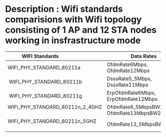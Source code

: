 # Description : Wifi standards comparisions with Wifi topology consisting of 1 AP and 12 STA nodes working in insfrastructure mode

  WIFI Standards                        | Data Rates
  ------------------------------------- | -------------------------------------
  WIFI_PHY_STANDARD_80211a              | OfdmRate6Mbps, OfdmRate12Mbps
  WIFI_PHY_STANDARD_80211b              | DsssRate5_5Mbps, DsssRate11Mbps
  WIFI_PHY_STANDARD_80211g              | ErpOfdmRate6Mbps, ErpOfdmRate12Mbps
  WIFI_PHY_STANDARD_80211n_2_4GHZ       | OfdmRate6_5MbpsBW20MHz, OfdmRate13MbpsBW20MHz
  WIFI_PHY_STANDARD_80211n_5GHZ         | OfdmRate13_5MbpsBW40MHz
